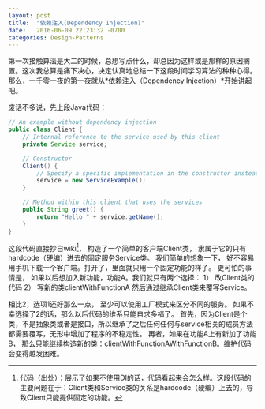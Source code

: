 ```yaml
---
layout: post
title:  "依赖注入(Dependency Injection)"
date:   2016-06-09 22:23:32 -0700
categories: Design-Patterns
---
```

第一次接触算法是大二的时候，总想写点什么，却总因为这样或是那样的原因搁置。这次我总算是痛下决心，决定认真地总结一下这段时间学习算法的种种心得。那么，一千零一夜的第一夜就从*依赖注入（Dependency Injection）*开始讲起吧。

废话不多说，先上段Java代码：

~~~java
// An example without dependency injection
public class Client {
    // Internal reference to the service used by this client
    private Service service;

    // Constructor
    Client() {
        // Specify a specific implementation in the constructor instead of using dependency injection
        service = new ServiceExample();
    }

    // Method within this client that uses the services
    public String greet() {
        return "Hello " + service.getName();
    }
}
~~~
这段代码直接抄自wiki[^codeWithoutDIExample]， 构造了一个简单的客户端Client类， 隶属于它的只有hardcode（硬编）进去的固定服务Service类。 我们简单的想象一下， 好不容易用手机下载一个客户端。打开了，里面就只用一个固定功能的样子。 更可怕的事情是， 如果以后想加入新功能，功能A。我们就只有两个选择： 1） 改Client类的代码 2） 写新的类clientWithFunctionA 然后通过继承Client类来覆写Service。

相比2，选项1还好那么一点， 至少可以使用工厂模式来区分不同的服务。 如果不幸选择了2的话，那么以后代码的维系只能自求多福了。 首先，因为Client是个类，不是抽象类或者是接口，所以继承了之后任何任何与service相关的成员方法都需要覆写，无形中增加了程序的不稳定性。 再者，如果在功能A上有新加了功能B， 那么只能继续构造新的类：clientWithFunctionAWithFunctionB。维护代码会变得越发困难。


[^codeWithoutDIExample]: 代码（[出处](https://en.wikipedia.org/wiki/Dependency_injection)）：展示了如果不使用DI的话，代码看起来会怎么样。这段代码的主要问题在于：Client类和Service类的关系是hardcode（硬编）上去的，导致Client只能提供固定的功能。